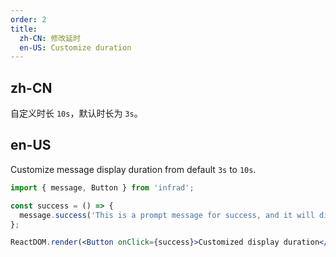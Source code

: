 ```yaml
---
order: 2
title:
  zh-CN: 修改延时
  en-US: Customize duration
---
```


## zh-CN

自定义时长 `10s`，默认时长为 `3s`。

## en-US

Customize message display duration from default `3s` to `10s`.

```jsx
import { message, Button } from 'infrad';

const success = () => {
  message.success('This is a prompt message for success, and it will disappear in 10 seconds', 10);
};

ReactDOM.render(<Button onClick={success}>Customized display duration</Button>, mountNode);
```
